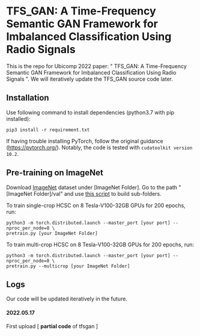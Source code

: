 # TFS_GAN: A Time-Frequency Semantic GAN Framework for Imbalanced Classification Using Radio Signals


This is the repo for Ubicomp 2022 paper: " TFS_GAN: A Time-Frequency Semantic GAN Framework for Imbalanced Classification Using Radio Signals ". We will iteratively update the TFS_GAN source code later.

## Installation

Use following command to install dependencies (python3.7 with pip installed):
```
pip3 install -r requirement.txt
```

If having trouble installing PyTorch, follow the original guidance (https://pytorch.org/).
Notably, the code is tested with ```cudatoolkit version 10.2```.

## Pre-training on ImageNet

Download [ImageNet](https://image-net.org/challenges/LSVRC/2012/) dataset under [ImageNet Folder]. Go to the path "[ImageNet Folder]/val" and use [this script](https://raw.githubusercontent.com/soumith/imagenetloader.torch/master/valprep.sh) to build sub-folders.

To train single-crop HCSC on 8 Tesla-V100-32GB GPUs for 200 epochs, run:
```
python3 -m torch.distributed.launch --master_port [your port] --nproc_per_node=8 \
pretrain.py [your ImageNet Folder]
```

To train multi-crop HCSC on 8 Tesla-V100-32GB GPUs for 200 epochs, run:
```
python3 -m torch.distributed.launch --master_port [your port] --nproc_per_node=8 \
pretrain.py --multicrop [your ImageNet Folder]
```
## Logs

Our code will be updated iteratively in the future.

#### 2022.05.17

First upload [ **partial code** of tfsgan ]

